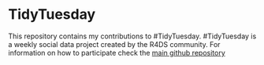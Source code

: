 # TidyTuesday
This repository contains my contributions to #TidyTuesday. #TidyTuesday  is a weekly social data project created by the R4DS community.
For information on how to participate check the [main github repository](https://github.com/rfordatascience/tidytuesday)
